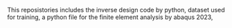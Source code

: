 This reposistories includes the inverse design code by python, dataset used for training, a python file for the finite element analysis by abaqus 2023,
